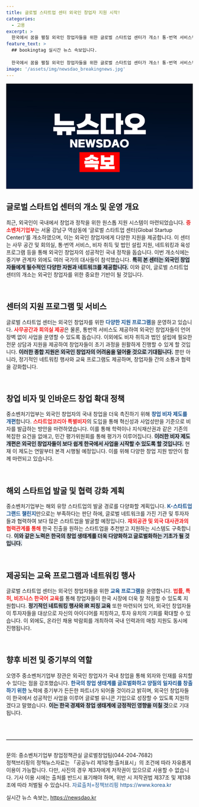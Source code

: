 ```yaml
---
title: 글로벌 스타트업 센터 외국인 창업자 지원 시작!
categories:
  - 고용
excerpt: >
  한국에서 꿈을 펼칠 외국인 창업자들을 위한 글로벌 스타트업 센터가 개소! 통·번역 서비스부터 비자 지원까지 원스톱으로 제공하며, 혁신적인 스타트업 발굴에 나섭니다. 여러분의 성공적인 창업을 지원하는 이곳으로 오세요!
feature_text: >
  ## bookingtag 실시간 뉴스 속보입니다.

  한국에서 꿈을 펼칠 외국인 창업자들을 위한 글로벌 스타트업 센터가 개소! 통·번역 서비스부터 비자 지원까지 원스톱으로 제공하며, 혁신적인 스타트업 발굴에 나섭니다. 여러분의 성공적인 창업을 지원하는 이곳으로 오세요!
image: '/assets/img/newsdao_breakingnews.jpg'
---
```


<p><img src="/assets/img/newsdao_breakingnews.jpg" alt="bookingtag 속보" /></p>

<h2 data-ke-size="size26">글로벌 스타트업 센터의 개소 및 운영 개요</h2>

<p data-ke-size="size16">최근, 외국인이 국내에서 창업과 정착을 위한 원스톱 지원 시스템이 마련되었습니다. <b><span style="color: #ee2323;">중소벤처기업부</span></b>는 서울 강남구 역삼동에 ‘글로벌 스타트업 센터(Global Startup Center)’를 개소하였으며, 이는 외국인 창업자에게 다양한 지원을 제공합니다. 이 센터는 사무 공간 및 회의실, 통·번역 서비스, 비자 취득 및 법인 설립 지원, 네트워킹과 육성 프로그램 등을 통해 외국인 창업자의 성공적인 국내 정착을 돕습니다. 이번 개소식에는 중기부 관계자 외에도 여러 국가의 대사들이 참석했습니다. <b><span style="background-color: #21538527;">특히 본 센터는 외국인 창업자들에게 필수적인 다양한 자원과 네트워크를 제공합니다.</span></b> 이와 같이, 글로벌 스타트업 센터의 개소는 외국인 창업자를 위한 중요한 기반이 될 것입니다.</p>

<p data-ke-size="size16">&nbsp;</p>

<h2 data-ke-size="size26">센터의 지원 프로그램 및 서비스</h2>

<p data-ke-size="size16">글로벌 스타트업 센터는 외국인 창업자를 위한 <b><span style="color: #1a5490;">다양한 지원 프로그램</span></b>을 운영하고 있습니다. <b><span style="color: #ee2323;">사무공간과 회의실 제공</span></b>은 물론, 통번역 서비스도 제공하여 외국인 창업자들이 언어 장벽 없이 사업을 운영할 수 있도록 돕습니다. 이외에도 비자 취득과 법인 설립에 필요한 전문 상담과 지원을 제공하여 창업자들이 초기 과정을 원활하게 진행할 수 있게 할 것입니다. <b><span style="background-color: #21538527;">이러한 종합 지원은 외국인 창업자의 어려움을 덜어줄 것으로 기대됩니다.</span></b> 뿐만 아니라, 정기적인 네트워킹 행사와 교육 프로그램도 제공하며, 창업자들 간의 소통과 협력을 강화합니다.</p>

<p data-ke-size="size16">&nbsp;</p>

<h2 data-ke-size="size26">창업 비자 및 인바운드 창업 확대 정책</h2>

<p data-ke-size="size16">중소벤처기업부는 외국인 창업자의 국내 창업을 더욱 촉진하기 위해 <b><span style="color: #1a5490;">창업 비자 제도를 개편</span></b>합니다. <b><span style="color: #ee2323;">스타트업코리아 특별비자</span></b>의 도입을 통해 혁신성과 사업성만을 기준으로 비자를 발급하는 방안을 마련하였습니다. 이를 통해 학력이나 지식재산권과 같은 기존의 복잡한 요건을 없애고, 민간 평가위원회를 통해 평가가 이루어집니다. <b><span style="background-color: #21538527;">이러한 비자 제도 개편은 외국인 창업자들이 보다 쉽게 한국에서 사업을 시작할 수 있도록 할 것입니다.</span></b> 현재 이 제도는 연말부터 본격 시행될 예정입니다. 이를 위해 다양한 창업 지원 방안이 함께 마련되고 있습니다.</p>

<p data-ke-size="size16">&nbsp;</p>

<h2 data-ke-size="size26">해외 스타트업 발굴 및 협력 강화 계획</h2>

<p data-ke-size="size16">중소벤처기업부는 해외 유망 스타트업의 발굴 경로를 다양화할 계획입니다. <b><span style="color: #1a5490;">K-스타트업 그랜드 챌린지</span></b>만으로는 부족하다는 판단 하에, 글로벌 네트워크를 가진 기관 및 투자자들과 협력하여 보다 많은 스타트업을 발굴할 예정입니다. <b><span style="color: #ee2323;">재외공관 및 외국 대사관과의 협력관계를 통해</span></b> 한국 진출을 원하는 스타트업을 추천받고 지원하는 시스템도 구축합니다. <b><span style="background-color: #21538527;">이와 같은 노력은 한국의 창업 생태계를 더욱 다양화하고 글로벌화하는 기초가 될 것입니다.</span></b></p>

<p data-ke-size="size16">&nbsp;</p>

<h2 data-ke-size="size26">제공되는 교육 프로그램과 네트워킹 행사</h2>

<p data-ke-size="size16">글로벌 스타트업 센터는 외국인 창업자들을 위한 <b><span style="color: #1a5490;">교육 프로그램</span></b>을 운영합니다. <b><span style="color: #ee2323;">법률, 특허, 비즈니스 한국어 교육</span></b>를 통해 창업자들이 한국 시장에 더욱 잘 적응할 수 있도록 지원합니다. <b><span style="background-color: #21538527;">정기적인 네트워킹 행사와 IR 피칭 교육</span></b> 또한 마련되어 있어, 외국인 창업자들이 투자자들을 대상으로 자신의 아이디어를 피칭하고, 투자 유치의 기회를 확대할 수 있습니다. 이 외에도, 온라인 채용 박람회를 개최하여 국내 인력과의 매칭 지원도 동시에 진행됩니다.</p>

<p data-ke-size="size16">&nbsp;</p>

<h2 data-ke-size="size26">향후 비전 및 중기부의 역할</h2>

<p data-ke-size="size16">오영주 중소벤처기업부 장관은 외국인 창업자가 국내 창업을 통해 외자와 인재를 유치할 수 있다는 점을 강조했습니다. <b><span style="color: #1a5490;">한국의 창업 생태계를 글로벌화하고 양질의 일자리를 창출하기 위한</span></b> 노력에 중기부가 든든한 파트너가 되어줄 것이라고 밝히며, 외국인 창업자들이 한국에서 성공적인 사업을 이루어 글로벌 유니콘 기업으로 성장할 수 있도록 지원하겠다고 말했습니다. <b><span style="background-color: #21538527;">이는 한국 경제와 창업 생태계에 긍정적인 영향을 미칠 것</span></b>으로 기대됩니다.</p>

<p data-ke-size="size16">&nbsp;</p>

<hr style="border-top: 2px solid #ccc; margin: 30px 0;"/>

<p data-ke-size="size16">문의: 중소벤처기업부 창업정책관실 글로벌창업팀(044-204-7682)<br>정책브리핑의 정책뉴스자료는 「공공누리 제1유형:출처표시」의 조건에 따라 자유롭게 이용이 가능합니다. 다만, 사진의 경우 제3자에게 저작권이 있으므로 사용할 수 없습니다. 기사 이용 시에는 출처를 반드시 표기해야 하며, 위반 시 저작권법 제37조 및 제138조에 따라 처벌될 수 있습니다. <span style="color:#1a5490;">자료출처=정책브리핑 https://www.korea.kr</span></p>
실시간 뉴스 속보는, <a href="https://newsdao.kr" rel="dofollow">https://newsdao.kr</a>


